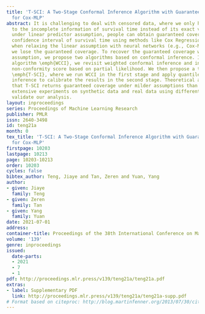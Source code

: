 ```yaml
---
title: 'T-SCI: A Two-Stage Conformal Inference Algorithm with Guaranteed Coverage
  for Cox-MLP'
abstract: It is challenging to deal with censored data, where we only have access
  to the incomplete information of survival time instead of its exact value. Fortunately,
  under linear predictor assumption, people can obtain guaranteed coverage for the
  confidence interval of survival time using methods like Cox Regression. However,
  when relaxing the linear assumption with neural networks (e.g., Cox-MLP \citep{katzman2018deepsurv,kvamme2019time}),
  we lose the guaranteed coverage. To recover the guaranteed coverage without linear
  assumption, we propose two algorithms based on conformal inference. In the first
  algorithm \emph{WCCI}, we revisit weighted conformal inference and introduce a new
  non-conformity score based on partial likelihood. We then propose a two-stage algorithm
  \emph{T-SCI}, where we run WCCI in the first stage and apply quantile conformal
  inference to calibrate the results in the second stage. Theoretical analysis shows
  that T-SCI returns guaranteed coverage under milder assumptions than WCCI. We conduct
  extensive experiments on synthetic data and real data using different methods, which
  validate our analysis.
layout: inproceedings
series: Proceedings of Machine Learning Research
publisher: PMLR
issn: 2640-3498
id: teng21a
month: 0
tex_title: 'T-SCI: A Two-Stage Conformal Inference Algorithm with Guaranteed Coverage
  for Cox-MLP'
firstpage: 10203
lastpage: 10213
page: 10203-10213
order: 10203
cycles: false
bibtex_author: Teng, Jiaye and Tan, Zeren and Yuan, Yang
author:
- given: Jiaye
  family: Teng
- given: Zeren
  family: Tan
- given: Yang
  family: Yuan
date: 2021-07-01
address:
container-title: Proceedings of the 38th International Conference on Machine Learning
volume: '139'
genre: inproceedings
issued:
  date-parts:
  - 2021
  - 7
  - 1
pdf: http://proceedings.mlr.press/v139/teng21a/teng21a.pdf
extras:
- label: Supplementary PDF
  link: http://proceedings.mlr.press/v139/teng21a/teng21a-supp.pdf
# Format based on citeproc: http://blog.martinfenner.org/2013/07/30/citeproc-yaml-for-bibliographies/
---
```

